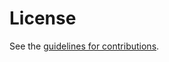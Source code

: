 # License

See the
[guidelines for contributions](https://github.com/ioggstream/draft-polli-ratelimit-headers/blob/master/CONTRIBUTING.md).
